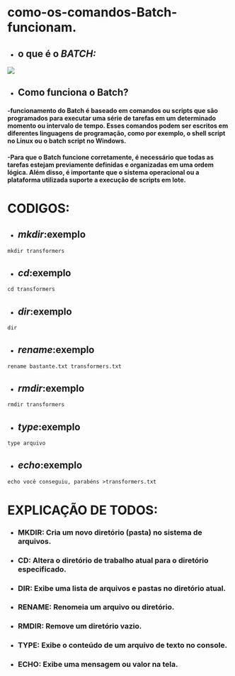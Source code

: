 # como-os-comandos-Batch-funcionam.
- ## o que é o *BATCH:*
![](https://blog.xpeducacao.com.br/wp-content/uploads/2022/09/comandos-bat.jpg)
- ## Como funciona o Batch?

 #### -funcionamento do Batch é baseado em comandos ou scripts que são programados para executar uma série de tarefas em um determinado momento ou intervalo de tempo. Esses comandos podem ser escritos em diferentes linguagens de programação, como por exemplo, o shell script no Linux ou o batch script no Windows.

#### -Para que o Batch funcione corretamente, é necessário que todas as tarefas estejam previamente definidas e organizadas em uma ordem lógica. Além disso, é importante que o sistema operacional ou a plataforma utilizada suporte a execução de scripts em lote.

# CODIGOS:

- ## *mkdir*:exemplo
```markdown
mkdir transformers 
```

- ## *cd*:exemplo
```markdown
cd transformers 
```

-  ## *dir*:exemplo
```markdown
dir
```

-  ## *rename*:exemplo
```markdown
rename bastante.txt transformers.txt
```

-  ## *rmdir*:exemplo
```markdown
rmdir transformers 
```

- ## *type*:exemplo
```markdown
type arquivo
```

- ## *echo*:exemplo
```markdown
echo você conseguiu, parabéns >transformers.txt
```
# EXPLICAÇÃO DE TODOS:
- ### MKDIR: Cria um novo diretório (pasta) no sistema de arquivos.
- ### CD: Altera o diretório de trabalho atual para o diretório especificado.
- ### DIR: Exibe uma lista de arquivos e pastas no diretório atual.
- ### RENAME: Renomeia um arquivo ou diretório.
- ### RMDIR: Remove um diretório vazio.
- ### TYPE: Exibe o conteúdo de um arquivo de texto no console.
- ### ECHO: Exibe uma mensagem ou valor na tela.
